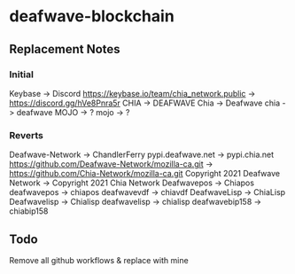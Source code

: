 # deafwave-blockchain

## Replacement Notes

### Initial
Keybase -> Discord
https://keybase.io/team/chia_network.public -> https://discord.gg/hVe8Pnra5r
CHIA -> DEAFWAVE
Chia -> Deafwave
chia -> deafwave
MOJO -> ?
mojo -> ?


### Reverts
Deafwave-Network -> ChandlerFerry
pypi.deafwave.net -> pypi.chia.net
https://github.com/Deafwave-Network/mozilla-ca.git -> https://github.com/Chia-Network/mozilla-ca.git
Copyright 2021 Deafwave Network -> Copyright 2021 Chia Network
Deafwavepos -> Chiapos
deafwavepos -> chiapos
deafwavevdf -> chiavdf
DeafwaveLisp -> ChiaLisp
Deafwavelisp -> Chialisp
deafwavelisp -> chialisp
deafwavebip158 -> chiabip158


## Todo
Remove all github workflows & replace with mine